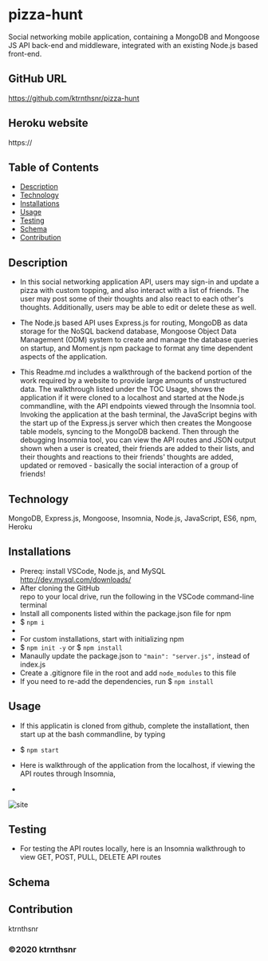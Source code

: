 # pizza-hunt
Social networking mobile application, containing a MongoDB and Mongoose JS API back-end and middleware, integrated with an existing Node.js based front-end.

## GitHub URL
https://github.com/ktrnthsnr/pizza-hunt

## Heroku website
https://


## Table of Contents

* [Description](#description)
* [Technology](#technology)
* [Installations](#installations)
* [Usage](#usage)
* [Testing](#testing)
* [Schema](#schema)
* [Contribution](#contribution)

## Description

- In this social networking application API, users may sign-in and update a pizza with custom topping, and also interact with a list of friends. The user may post some of their thoughts and also react to each other's thoughts. Additionally, users may be able to edit or delete these as well. 

- The Node.js based API uses Express.js for routing, MongoDB as data storage for the NoSQL backend database, Mongoose Object Data Management (ODM) system to create and manage the database queries on startup, and Moment.js npm package to format any time dependent aspects of the application. 

- This Readme.md includes a walkthrough of the backend portion of the work required by a website to provide large amounts of unstructured data. The walkthrough listed under the TOC Usage, shows the application if it were cloned to a localhost and started at the Node.js commandline, with the API endpoints viewed through the Insomnia tool. Invoking the application at the bash terminal, the JavaScript begins with the start up of the Express.js server which then creates the Mongoose table models, syncing to the MongoDB backend. Then through the debugging Insomnia tool, you can view the API routes and JSON output shown when a user is created, their friends are added to their lists, and their thoughts and reactions to their friends' thoughts are added, updated or removed - basically the social interaction of a group of friends!

## Technology

MongoDB, Express.js, Mongoose, Insomnia, Node.js, JavaScript, ES6, npm, Heroku

## Installations

- Prereq: install VSCode, Node.js, and MySQL http://dev.mysql.com/downloads/
- After cloning the GitHub repo to your local drive, run the following in the VSCode command-line terminal
- Install all components listed within the package.json file for npm
- $ `npm i`
-
- For custom installations, start with initializing npm
- $ `npm init -y` or $ `npm install`
- Manaully update the package.json to  `"main": "server.js",` instead of index.js
- Create a .gitignore file in the root and add `node_modules` to this file
- If you need to re-add the dependencies, run $ `npm install`

## Usage

- If this applicatin is cloned from github, complete the installationt, then start up at the bash commandline, by typing
- $ `npm start`
- Here is walkthrough of the application from the localhost, if viewing the API routes through Insomnia,

- 
![site](./img/site.jpg "insert")


## Testing

- For testing the API routes locally, here is an Insomnia walkthrough to view GET, POST, PULL, DELETE API routes
<insert Screencastify link>

## Schema


## Contribution

ktrnthsnr

### ©️2020 ktrnthsnr
